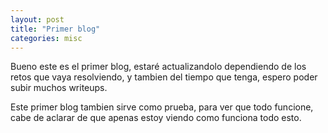 ```yaml
---
layout: post
title: "Primer blog"
categories: misc
---
```


Bueno este es el primer blog, estaré actualizandolo dependiendo de los retos que vaya resolviendo, y tambien del tiempo que tenga, espero poder subir muchos writeups.

Este primer blog tambien sirve como prueba, para ver que todo funcione, cabe de aclarar de que apenas estoy viendo como funciona todo esto.
